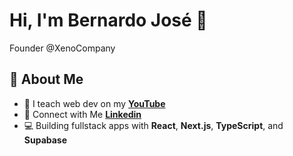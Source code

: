 <!--<img align="right" height="590em" width="370" 
src="https://raw.githubusercontent.com/gist/bernardojru/e2f83d545c00fc0ac8e53b269afeaedc/raw/91e5b8c6858a2e09909bdad1c0dad3e0a79ab2a1/githubNewcard.svg"/>-->
# Hi, I'm Bernardo José 👋 
<p> Founder @XenoCompany</p>

## 🚀 About Me

- 🎥 I teach web dev on my **[YouTube](https://www.youtube.com/@xbernardoc/videos)**
- 🤝 Connect with Me **[Linkedin](https://www.linkedin.com/in/bernardo-josé-aa2159225/)**  
- 💻 Building fullstack apps with **React**, **Next.js**, **TypeScript**, and **Supabase** 





<!-- 
 <img src="https://img.shields.io/badge/-Next.js-05122A?style=flat&logo=Next.js" />
 <img src="https://img.shields.io/badge/-TypeScript-05122A?style=flat&logo=Typescript">
 <img src="https://img.shields.io/badge/-Tailwindcss-05122A?style=flat&logo=Tailwindcss" />
-->
